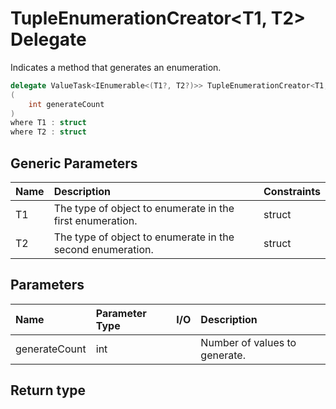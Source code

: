 ﻿


# TupleEnumerationCreator&lt;T1, T2&gt; Delegate



Indicates a method that generates an enumeration.


```c#
delegate ValueTask<IEnumerable<(T1?, T2?)>> TupleEnumerationCreator<T1, T2>
(
	int generateCount
)
where T1 : struct
where T2 : struct
```



## Generic Parameters
|Name|Description|Constraints|
|:--|:--|:--|
| T1 | The type of object to enumerate in the first enumeration. | struct |
| T2 | The type of object to enumerate in the second enumeration. | struct |









## Parameters
|Name|Parameter Type|I/O|Description|
|:--|:--|:-:|:--|
| generateCount | int |  | Number of values to generate. |
## Return type

